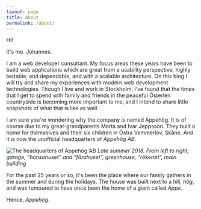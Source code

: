 ```yaml
---
layout: page
title: About
permalink: /about/
---
```


Hi!

It's me. Johannes.

I am a web developer consultant. My focus areas these years have been to build web applications which are great from a usability perspective, highly testable, and dependable, and with a scalable architecture. On this blog I will try and share my experiences with modern web development technologies. Though I live and work in Stockholm, I've found that the times that I get to spend with family and friends in the peaceful Österlen countryside is becoming more important to me, and I intend to share little snapshots of what that is like as well.

I am sure you're wondering why the company is named Appehög. It is of course due to my great-grandparents Marta and Ivar Jeppsson. They built a home for themselves and their six children in Östra Vemmerlöv, Skåne. And it is now the unofficial headquarters of *Appehög AB*.

![The headquarters of Appehög AB](/images/about2.jpg "The headquarters of Appehög AB")
*Late summer 2018. From left to right, garage, "hönsahuset" and "fårahuset", greenhouse, "rökeriet", main building*

For the past 25 years or so, it's been the place where our family gathers in the summer and during the holidays. The house was built next to a hill, *hög*, and was rumoured to have once been the home of a giant called *Appe*.

Hence, *Appehög*.

